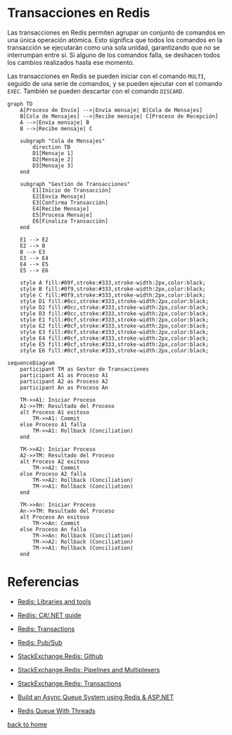# Transacciones en Redis

Las transacciones en Redis permiten agrupar un conjunto de comandos en una única operación atómica. Esto significa que todos los comandos en la transacción se ejecutarán como una sola unidad, garantizando que no se interrumpan entre sí. Si alguno de los comandos falla, se deshacen todos los cambios realizados hasta ese momento.

Las transacciones en Redis se pueden iniciar con el comando `MULTI`, seguido de una serie de comandos, y se pueden ejecutar con el comando `EXEC`. También se pueden descartar con el comando `DISCARD`.

```mermaid
graph TD
    A[Proceso de Envío] -->|Envía mensaje| B[Cola de Mensajes]
    B[Cola de Mensajes] -->|Recibe mensaje| C[Proceso de Recepción]
    A -->|Envía mensaje| B
    B -->|Recibe mensaje| C

    subgraph "Cola de Mensajes"
        direction TB
        D1[Mensaje 1]
        D2[Mensaje 2]
        D3[Mensaje 3]
    end

    subgraph "Gestión de Transacciones"
        E1[Inicio de Transacción]
        E2[Envía Mensaje]
        E3[Confirma Transacción]
        E4[Recibe Mensaje]
        E5[Procesa Mensaje]
        E6[Finaliza Transacción]
    end

    E1 --> E2
    E2 --> B
    B --> E3
    E3 --> E4
    E4 --> E5
    E5 --> E6

    style A fill:#09f,stroke:#333,stroke-width:2px,color:black;
    style B fill:#0f9,stroke:#333,stroke-width:2px,color:black;
    style C fill:#0f9,stroke:#333,stroke-width:2px,color:black;
    style D1 fill:#0cc,stroke:#333,stroke-width:2px,color:black;
    style D2 fill:#0cc,stroke:#333,stroke-width:2px,color:black;
    style D3 fill:#0cc,stroke:#333,stroke-width:2px,color:black;
    style E1 fill:#0cf,stroke:#333,stroke-width:2px,color:black;
    style E2 fill:#0cf,stroke:#333,stroke-width:2px,color:black;
    style E3 fill:#0cf,stroke:#333,stroke-width:2px,color:black;
    style E4 fill:#0cf,stroke:#333,stroke-width:2px,color:black;
    style E5 fill:#0cf,stroke:#333,stroke-width:2px,color:black;
    style E6 fill:#0cf,stroke:#333,stroke-width:2px,color:black;
```

```mermaid
sequenceDiagram
    participant TM as Gestor de Transacciones
    participant A1 as Proceso A1
    participant A2 as Proceso A2
    participant An as Proceso An

    TM->>A1: Iniciar Proceso
    A1->>TM: Resultado del Proceso
    alt Proceso A1 exitoso
        TM->>A1: Commit
    else Proceso A1 falla
        TM->>A1: Rollback (Conciliation)
    end

    TM->>A2: Iniciar Proceso
    A2->>TM: Resultado del Proceso
    alt Proceso A2 exitoso
        TM->>A2: Commit
    else Proceso A2 falla
        TM->>A2: Rollback (Conciliation)
        TM->>A1: Rollback (Conciliation)
    end

    TM->>An: Iniciar Proceso
    An->>TM: Resultado del Proceso
    alt Proceso An exitoso
        TM->>An: Commit
    else Proceso An falla
        TM->>An: Rollback (Conciliation)        
        TM->>A2: Rollback (Conciliation)
        TM->>A1: Rollback (Conciliation)
    end
```

# Referencias

- [Redis: Libraries and tools](https://redis.io/docs/latest/integrate/)

- [Rediis: C#/.NET guide](https://redis.io/docs/latest/develop/connect/clients/dotnet/)

- [Redis: Transactions](https://redis.io/docs/latest/develop/interact/transactions/)

- [Redis: Pub/Sub](https://redis.io/docs/latest/develop/streams/pubsub/)

- [StackExchange.Redis: Github](https://github.com/StackExchange/StackExchange.Redis)

- [StackExchange.Redis: Pipelines and Multiplexers](https://github.com/StackExchange/StackExchange.Redis/blob/main/docs/PipelinesMultiplexers.md)

- [StackExchange.Redis: Transactions](https://github.com/StackExchange/StackExchange.Redis/blob/main/docs/Transactions.md)

- [Build an Async Queue System using Redis & ASP.NET](https://medium.com/@tepes_alexandru/build-an-async-queue-system-using-redis-asp-net-046f1a42bb27)

- [Redis Queue With Threads](https://github.com/Glenadam15/Redis_QueuewithThreads/blob/master/Program.cs)

[back to home](../README.md)






